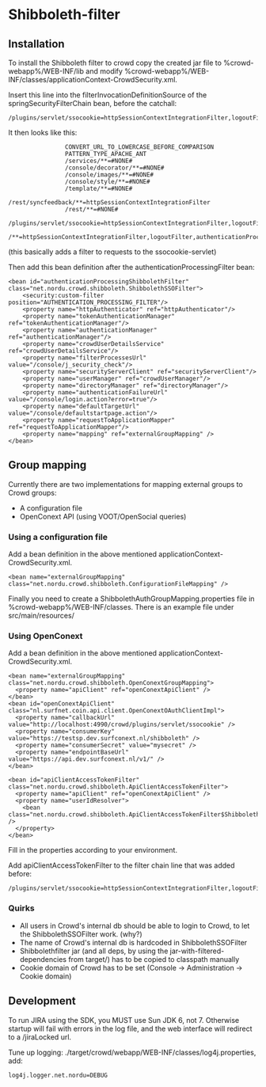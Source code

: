 Shibboleth-filter
==========

## Installation

To install the Shibboleth filter to crowd copy the created jar file to %crowd-webapp%/WEB-INF/lib
and modify %crowd-webapp%/WEB-INF/classes/applicationContext-CrowdSecurity.xml.

Insert this line into the filterInvocationDefinitionSource of the springSecurityFilterChain bean, before the catchall:

    /plugins/servlet/ssocookie=httpSessionContextIntegrationFilter,logoutFilter,authenticationProcessingFilter,authenticationProcessingShibbolethFilter,securityContextHolderAwareRequestFilter,anonymousProcessingFilter,exceptionTranslationFilter,filterInvocationInterceptor

It then looks like this:

                    CONVERT_URL_TO_LOWERCASE_BEFORE_COMPARISON
                    PATTERN_TYPE_APACHE_ANT
                    /services/**=#NONE#
                    /console/decorator/**=#NONE#
                    /console/images/**=#NONE#
                    /console/style/**=#NONE#
                    /template/**=#NONE#
                    /rest/syncfeedback/**=httpSessionContextIntegrationFilter
                    /rest/**=#NONE#
                    /plugins/servlet/ssocookie=httpSessionContextIntegrationFilter,logoutFilter,authenticationProcessingFilter,authenticationProcessingShibbolethFilter,securityContextHolderAwareRequestFilter,anonymousProcessingFilter,exceptionTranslationFilter,filterInvocationInterceptor
                    /**=httpSessionContextIntegrationFilter,logoutFilter,authenticationProcessingFilter,securityContextHolderAwareRequestFilter,anonymousProcessingFilter,exceptionTranslationFilter,filterInvocationInterceptor

(this basically adds a filter to requests to the ssocookie-servlet)

Then add this bean definition after the authenticationProcessingFilter bean:

    <bean id="authenticationProcessingShibbolethFilter" class="net.nordu.crowd.shibboleth.ShibbolethSSOFilter">
        <security:custom-filter position="AUTHENTICATION_PROCESSING_FILTER"/>
        <property name="httpAuthenticator" ref="httpAuthenticator"/>
        <property name="tokenAuthenticationManager" ref="tokenAuthenticationManager"/>
        <property name="authenticationManager" ref="authenticationManager"/>
        <property name="crowdUserDetailsService" ref="crowdUserDetailsService"/>
        <property name="filterProcessesUrl" value="/console/j_security_check"/>
        <property name="securityServerClient" ref="securityServerClient"/>
        <property name="userManager" ref="crowdUserManager"/>
        <property name="directoryManager" ref="directoryManager"/>
        <property name="authenticationFailureUrl" value="/console/login.action?error=true"/>
        <property name="defaultTargetUrl" value="/console/defaultstartpage.action"/>
        <property name="requestToApplicationMapper" ref="requestToApplicationMapper"/>
        <property name="mapping" ref="externalGroupMapping" />
    </bean>


## Group mapping
Currently there are two implementations  for mapping external groups to Crowd groups:

* A configuration file
* OpenConext API (using VOOT/OpenSocial queries)

### Using a configuration file
Add a bean definition in the above mentioned applicationContext-CrowdSecurity.xml.

    <bean name="externalGroupMapping" class="net.nordu.crowd.shibboleth.ConfigurationFileMapping" />

Finally you need to create a ShibbolethAuthGroupMapping.properties file in %crowd-webapp%/WEB-INF/classes. There is an example file under src/main/resources/

### Using OpenConext
Add a bean definition in the above mentioned applicationContext-CrowdSecurity.xml.

    <bean name="externalGroupMapping" class="net.nordu.crowd.shibboleth.OpenConextGroupMapping">
      <property name="apiClient" ref="openConextApiClient" />
    </bean>
    <bean id="openConextApiClient" class="nl.surfnet.coin.api.client.OpenConextOAuthClientImpl">
      <property name="callbackUrl" value="http://localhost:4990/crowd/plugins/servlet/ssocookie" />
      <property name="consumerKey" value="https://testsp.dev.surfconext.nl/shibboleth" />
      <property name="consumerSecret" value="mysecret" />
      <property name="endpointBaseUrl" value="https://api.dev.surfconext.nl/v1/" />
    </bean>

    <bean id="apiClientAccessTokenFilter" class="net.nordu.crowd.shibboleth.ApiClientAccessTokenFilter">
      <property name="apiClient" ref="openConextApiClient" />
      <property name="userIdResolver">
        <bean class="net.nordu.crowd.shibboleth.ApiClientAccessTokenFilter$ShibbolethUserIdResolver" />
      </property>
    </bean>

Fill in the properties according to your environment.

Add apiClientAccessTokenFilter to the filter chain line that was added before:

    /plugins/servlet/ssocookie=httpSessionContextIntegrationFilter,logoutFilter,apiClientAccessTokenFilter,authenticationProcessingFilter,authenticationProcessingShibbolethFilter,securityContextHolderAwareRequestFilter,anonymousProcessingFilter,exceptionTranslationFilter,filterInvocationInterceptor

### Quirks

* All users in Crowd's internal db should be able to login to Crowd, to let the ShibbolethSSOFilter work. (why?)
* The name of Crowd's internal db is hardcoded in ShibbolethSSOFilter
* Shibbolethfilter jar (and all deps, by using the jar-with-filtered-dependencies from target/) has to be copied to classpath manually
* Cookie domain of Crowd has to be set (Console -> Administration -> Cookie domain)

## Development
To run JIRA using the SDK, you MUST use Sun JDK 6, not 7. Otherwise startup will fail with errors in the log file, and the web interface will redirect to a /jiraLocked url.

Tune up logging: ./target/crowd/webapp/WEB-INF/classes/log4j.properties, add:

    log4j.logger.net.nordu=DEBUG

